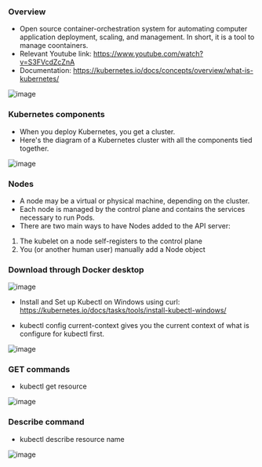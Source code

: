 ### Overview

* Open source container-orchestration system for automating computer application deployment, scaling, and management. In short, it is a tool to manage coontainers.
* Relevant Youtube link: https://www.youtube.com/watch?v=S3FVcdZcZnA
* Documentation: https://kubernetes.io/docs/concepts/overview/what-is-kubernetes/

![image](https://user-images.githubusercontent.com/56851781/124295193-90d43a80-db26-11eb-94ef-03f990c9c13e.png)

### Kubernetes components
* When you deploy Kubernetes, you get a cluster.
* Here's the diagram of a Kubernetes cluster with all the components tied together.

![image](https://user-images.githubusercontent.com/56851781/124334240-791ba700-db64-11eb-9c9c-5d58acdb2ec8.png)

### Nodes
* A node may be a virtual or physical machine, depending on the cluster.
* Each node is managed by the control plane and contains the services necessary to run Pods.
* There are two main ways to have Nodes added to the API server:
1) The kubelet on a node self-registers to the control plane
2) You (or another human user) manually add a Node object


### Download through Docker desktop
![image](https://user-images.githubusercontent.com/56851781/124333701-052ccf00-db63-11eb-93a2-7782aa19732b.png)

* Install and Set up Kubectl on Windows using curl: https://kubernetes.io/docs/tasks/tools/install-kubectl-windows/

* kubectl config current-context gives you the current context of what is configure for kubectl first.

![image](https://user-images.githubusercontent.com/56851781/124334593-8e450580-db65-11eb-96c1-655d50e1916e.png)


### GET commands
* kubectl get resource

![image](https://user-images.githubusercontent.com/56851781/124336355-b7689480-db6b-11eb-9f82-f05ea8d124fe.png)


### Describe command
* kubectl describe resource name

![image](https://user-images.githubusercontent.com/56851781/124336734-1da1e700-db6d-11eb-9732-a051304881b1.png)

